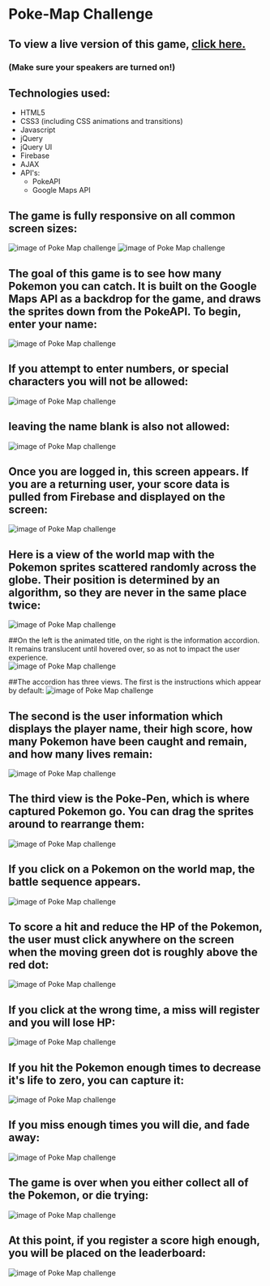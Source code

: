 # Poke-Map Challenge


## To view a live version of this game, [click here.](https://m081779.github.io/PokeRPG/)
### (Make sure your speakers are turned on!)

## Technologies used:
* HTML5
* CSS3 (including CSS animations and transitions)
* Javascript
* jQuery
* jQuery UI
* Firebase
* AJAX
* API's:
	* PokeAPI
	* Google Maps API




## The game is fully responsive on all common screen sizes:
![image of Poke Map challenge](https://github.com/m081779/PokeRPG/blob/master/assets/images/mobile1.png)
![image of Poke Map challenge](https://github.com/m081779/PokeRPG/blob/master/assets/images/mobile2.png)




## The goal of this game is to see how many Pokemon you can catch.  It is built on the Google Maps API as a backdrop for the game, and draws the sprites down from the PokeAPI.  To begin, enter your name:
![image of Poke Map challenge](https://github.com/m081779/PokeRPG/blob/master/assets/images/img1.png)




## If you attempt to enter numbers, or special characters you will not be allowed:
![image of Poke Map challenge](https://github.com/m081779/PokeRPG/blob/master/assets/images/img2.png)




## leaving the name blank is also not allowed:
![image of Poke Map challenge](https://github.com/m081779/PokeRPG/blob/master/assets/images/img3.png)





## Once you are logged in, this screen appears.  If you are a returning user, your score data is pulled from Firebase and displayed on the screen:
![image of Poke Map challenge](https://github.com/m081779/PokeRPG/blob/master/assets/images/img4.png)




## Here is a view of the world map with the Pokemon sprites scattered randomly across the globe.  Their position is determined by an algorithm, so they are never in the same place twice: 
![image of Poke Map challenge](https://github.com/m081779/PokeRPG/blob/master/assets/images/img15.png)





##On the left is the animated title, on the right is the information accordion.  It remains translucent until hovered over, so as not to impact the user experience.  
![image of Poke Map challenge](https://github.com/m081779/PokeRPG/blob/master/assets/images/img5.png)





##The accordion has three views.  The first is the instructions which appear by default:
![image of Poke Map challenge](https://github.com/m081779/PokeRPG/blob/master/assets/images/img6.png)





## The second is the user information which displays the player name, their high score, how many Pokemon have been caught and remain, and how many lives remain:
![image of Poke Map challenge](https://github.com/m081779/PokeRPG/blob/master/assets/images/img7.png)





## The third view is the Poke-Pen, which is where captured Pokemon go.  You can drag the sprites around to rearrange them:
![image of Poke Map challenge](https://github.com/m081779/PokeRPG/blob/master/assets/images/img14.png)





## If you click on a Pokemon on the world map, the battle sequence appears.
![image of Poke Map challenge](https://github.com/m081779/PokeRPG/blob/master/assets/images/img8.png)




## To score a hit and reduce the HP of the Pokemon, the user must click anywhere on the screen when the moving green dot is roughly above the red dot:
![image of Poke Map challenge](https://github.com/m081779/PokeRPG/blob/master/assets/images/img10.png)





## If you click at the wrong time, a miss will register and you will lose HP:
![image of Poke Map challenge](https://github.com/m081779/PokeRPG/blob/master/assets/images/img9.png)





## If you hit the Pokemon enough times to decrease it's life to zero, you can capture it:
![image of Poke Map challenge](https://github.com/m081779/PokeRPG/blob/master/assets/images/img13.png)





## If you miss enough times you will die, and fade away:
![image of Poke Map challenge](https://github.com/m081779/PokeRPG/blob/master/assets/images/img18.png)





## The game is over when you either collect all of the Pokemon, or die trying:
![image of Poke Map challenge](https://github.com/m081779/PokeRPG/blob/master/assets/images/img16.png)





## At this point, if you register a score high enough, you will be placed on the leaderboard:
![image of Poke Map challenge](https://github.com/m081779/PokeRPG/blob/master/assets/images/img17.png)

